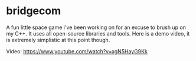 # bridgecom
A fun little space game i've been working on for an excuse to brush up on my C++. It uses all open-source libraries and tools. Here is a demo video, it is extremely simplistic at this point though. 

Video: https://www.youtube.com/watch?v=xgN5HayG9Kk
